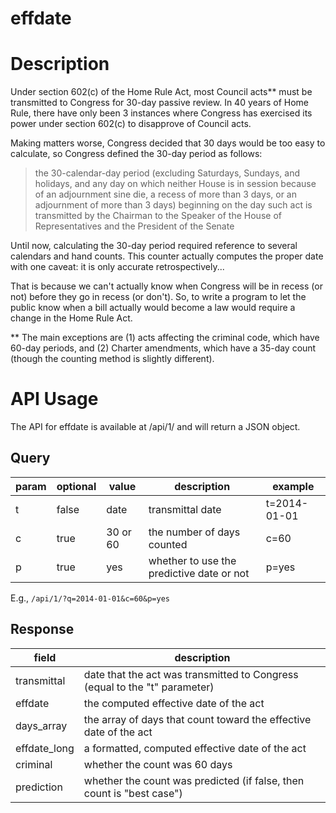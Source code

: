 effdate
=======

# Description
Under section 602(c) of the Home Rule Act, most Council acts** must be transmitted to Congress for 30-day passive review. In 40 years of Home Rule, there have only been 3 instances where Congress has exercised its power under section 602(c) to disapprove of Council acts.

Making matters worse, Congress decided that 30 days would be too easy to calculate, so Congress defined the 30-day period as follows:

> the 30-calendar-day period (excluding Saturdays, Sundays, and holidays, and any day on which neither House is in session because of an adjournment sine die, a recess of more than 3 days, or an adjournment of more than 3 days) beginning on the day such act is transmitted by the Chairman to the Speaker of the House of Representatives and the President of the Senate

Until now, calculating the 30-day period required reference to several calendars and hand counts. This counter actually computes the proper date with one caveat: it is only accurate retrospectively...

That is because we can't actually know when Congress will be in recess (or not) before they go in recess (or don't). So, to write a program to let the public know when a bill actually would become a law would require a change in the Home Rule Act.

** The main exceptions are (1) acts affecting the criminal code, which have 60-day periods, and (2) Charter amendments, which have a 35-day count (though the counting method is slightly different).

# API Usage
The API for effdate is available at /api/1/ and will return a JSON object. 

## Query
| param | optional  | value     | description                 | example             |
| ----- |-----------|-----------|-----------------------------|---------------------|
| t     | false     | date      | transmittal date            | t=2014-01-01        |
| c     | true      | 30 or 60  | the number of days counted  | c=60                |
| p     | true      | yes       | whether to use the predictive date or not | p=yes |

E.g., ```/api/1/?q=2014-01-01&c=60&p=yes``` 

## Response
| field         | description                                                               |
|---------------| --------------------------------------------------------------------------|
| transmittal   | date that the act was transmitted to Congress (equal to the "t" parameter)|
| effdate       | the computed effective date of the act                                    |
| days_array    | the array of days that count toward the effective date of the act         |
| effdate_long  | a formatted, computed effective date of the act                           |
| criminal      | whether the count was 60 days                                             |
| prediction    | whether the count was predicted (if false, then count is "best case")     |
